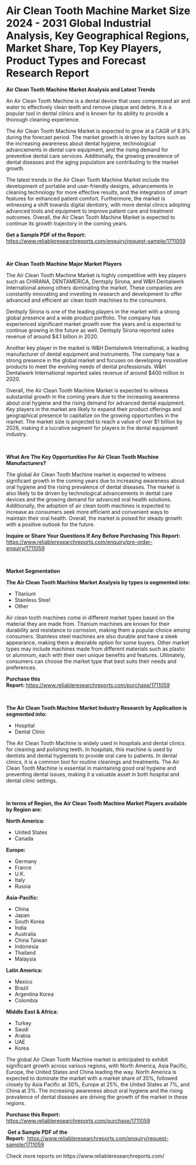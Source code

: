 <p><h1>Air Clean Tooth Machine Market Size 2024 - 2031 Global Industrial Analysis, Key Geographical Regions, Market Share, Top Key Players, Product Types and Forecast Research Report</h1></p><p><strong>Air Clean Tooth Machine Market Analysis and Latest Trends</strong></p>
<p><p>An Air Clean Tooth Machine is a dental device that uses compressed air and water to effectively clean teeth and remove plaque and debris. It is a popular tool in dental clinics and is known for its ability to provide a thorough cleaning experience.</p><p>The Air Clean Tooth Machine Market is expected to grow at a CAGR of 8.9% during the forecast period. The market growth is driven by factors such as the increasing awareness about dental hygiene, technological advancements in dental care equipment, and the rising demand for preventive dental care services. Additionally, the growing prevalence of dental diseases and the aging population are contributing to the market growth.</p><p>The latest trends in the Air Clean Tooth Machine Market include the development of portable and user-friendly designs, advancements in cleaning technology for more effective results, and the integration of smart features for enhanced patient comfort. Furthermore, the market is witnessing a shift towards digital dentistry, with more dental clinics adopting advanced tools and equipment to improve patient care and treatment outcomes. Overall, the Air Clean Tooth Machine Market is expected to continue its growth trajectory in the coming years.</p></p>
<p><strong>Get a Sample PDF of the Report:&nbsp;</strong> <a href="https://www.reliableresearchreports.com/enquiry/request-sample/1711059">https://www.reliableresearchreports.com/enquiry/request-sample/1711059</a></p>
<p>&nbsp;</p>
<p><strong>Air Clean Tooth Machine Major Market Players</strong></p>
<p><p>The Air Clean Tooth Machine Market is highly competitive with key players such as CHIRANA, DENTAMERICA, Dentsply Sirona, and W&H Dentalwerk International among others dominating the market. These companies are constantly innovating and investing in research and development to offer advanced and efficient air clean tooth machines to the consumers.</p><p>Dentsply Sirona is one of the leading players in the market with a strong global presence and a wide product portfolio. The company has experienced significant market growth over the years and is expected to continue growing in the future as well. Dentsply Sirona reported sales revenue of around $4.1 billion in 2020.</p><p>Another key player in the market is W&H Dentalwerk International, a leading manufacturer of dental equipment and instruments. The company has a strong presence in the global market and focuses on developing innovative products to meet the evolving needs of dental professionals. W&H Dentalwerk International reported sales revenue of around $400 million in 2020.</p><p>Overall, the Air Clean Tooth Machine Market is expected to witness substantial growth in the coming years due to the increasing awareness about oral hygiene and the rising demand for advanced dental equipment. Key players in the market are likely to expand their product offerings and geographical presence to capitalize on the growing opportunities in the market. The market size is projected to reach a value of over $1 billion by 2026, making it a lucrative segment for players in the dental equipment industry.</p></p>
<p>&nbsp;</p>
<p><strong>What Are The Key Opportunities For Air Clean Tooth Machine Manufacturers?</strong></p>
<p><p>The global Air Clean Tooth Machine market is expected to witness significant growth in the coming years due to increasing awareness about oral hygiene and the rising prevalence of dental diseases. The market is also likely to be driven by technological advancements in dental care devices and the growing demand for advanced oral health solutions. Additionally, the adoption of air clean tooth machines is expected to increase as consumers seek more efficient and convenient ways to maintain their oral health. Overall, the market is poised for steady growth with a positive outlook for the future.</p></p>
<p><strong>Inquire or Share Your Questions If Any Before Purchasing This Report:</strong> <a href="https://www.reliableresearchreports.com/enquiry/pre-order-enquiry/1711059">https://www.reliableresearchreports.com/enquiry/pre-order-enquiry/1711059</a></p>
<p>&nbsp;</p>
<p><strong>Market Segmentation</strong></p>
<p><strong>The Air Clean Tooth Machine Market Analysis by types is segmented into:</strong></p>
<p><ul><li>Titanium</li><li>Stainless Steel</li><li>Other</li></ul></p>
<p><p>Air clean tooth machines come in different market types based on the material they are made from. Titanium machines are known for their durability and resistance to corrosion, making them a popular choice among consumers. Stainless steel machines are also durable and have a sleek appearance, making them a desirable option for some buyers. Other market types may include machines made from different materials such as plastic or aluminum, each with their own unique benefits and features. Ultimately, consumers can choose the market type that best suits their needs and preferences.</p></p>
<p><strong>Purchase this Report:&nbsp;</strong><a href="https://www.reliableresearchreports.com/purchase/1711059">https://www.reliableresearchreports.com/purchase/1711059</a></p>
<p>&nbsp;</p>
<p><strong>The Air Clean Tooth Machine Market Industry Research by Application is segmented into:</strong></p>
<p><ul><li>Hospital</li><li>Dental Clinic</li></ul></p>
<p><p>The Air Clean Tooth Machine is widely used in hospitals and dental clinics for cleaning and polishing teeth. In hospitals, this machine is used by dentists and dental hygienists to provide oral care to patients. In dental clinics, it is a common tool for routine cleanings and treatments. The Air Clean Tooth Machine is essential in maintaining good oral hygiene and preventing dental issues, making it a valuable asset in both hospital and dental clinic settings.</p></p>
<p>&nbsp;</p>
<p><strong>In terms of Region, the Air Clean Tooth Machine Market Players available by Region are:</strong></p>
<p>
    <p> <strong> North America: </strong>
        <ul>
            <li>United States</li>
            <li>Canada</li>
        </ul>
        </p> 
    <p> <strong> Europe: </strong>
        <ul>
            <li>Germany</li>
            <li>France</li>
            <li>U.K.</li>
            <li>Italy</li>
            <li>Russia</li>
        </ul>
        </p> 
    <p> <strong> Asia-Pacific: </strong>
        <ul>
            <li>China</li>
            <li>Japan</li>
            <li>South Korea</li>
            <li>India</li>
            <li>Australia</li>
            <li>China Taiwan</li>
            <li>Indonesia</li>
            <li>Thailand</li>
            <li>Malaysia</li>
        </ul>
        </p> 
    <p> <strong> Latin America: </strong>
        <ul>
            <li>Mexico</li>
            <li>Brazil</li>
            <li>Argentina Korea</li>
            <li>Colombia</li>
        </ul>
        </p> 
    <p> <strong> Middle East & Africa: </strong>
        <ul>
            <li>Turkey</li>
            <li>Saudi</li>
            <li>Arabia</li>
            <li>UAE</li>
            <li>Korea</li>
        </ul>
    </p>
    </p>
<p><p>The global Air Clean Tooth Machine market is anticipated to exhibit significant growth across various regions, with North America, Asia Pacific, Europe, the United States and China leading the way. North America is expected to dominate the market with a market share of 35%, followed closely by Asia Pacific at 30%, Europe at 25%, the United States at 7%, and China at 3%. The increasing awareness about oral hygiene and the rising prevalence of dental diseases are driving the growth of the market in these regions.</p></p>
<p><strong>Purchase this Report: </strong><a href="https://www.reliableresearchreports.com/purchase/1711059">https://www.reliableresearchreports.com/purchase/1711059</a></p>
<p>&nbsp;<strong>Get a Sample PDF of the Report:&nbsp;&nbsp;</strong><a href="https://www.reliableresearchreports.com/enquiry/request-sample/1711059">https://www.reliableresearchreports.com/enquiry/request-sample/1711059</a></p>
<p><strong></strong></p>
<p>Check more reports on https://www.reliableresearchreports.com/</p>